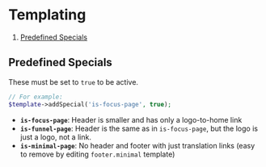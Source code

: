 Templating
==========

1. [Predefined Specials](#predefined-specials)

Predefined Specials
-------------------

These must be set to `true` to be active.

```php
// For example:
$template->addSpecial('is-focus-page', true);
```

- **`is-focus-page`**: Header is smaller and has only a logo-to-home link
- **`is-funnel-page`**:  Header is the same as in `is-focus-page`, but the logo is just a logo, not a link.
- **`is-minimal-page`**: No header and footer with just translation links (easy to remove by editing `footer.minimal` template)
